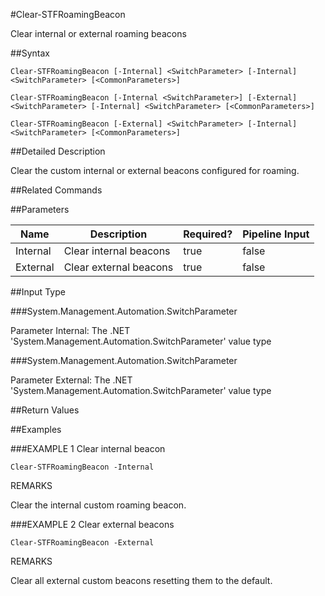 #Clear-STFRoamingBeacon
Clear internal or external roaming beacons
##Syntax
```Clear-STFRoamingBeacon [-Internal] <SwitchParameter> [-Internal] <SwitchParameter> [<CommonParameters>]
Clear-STFRoamingBeacon [-Internal <SwitchParameter>] [-External] <SwitchParameter> [-Internal] <SwitchParameter> [<CommonParameters>]
Clear-STFRoamingBeacon [-External] <SwitchParameter> [-Internal] <SwitchParameter> [<CommonParameters>]
```
##Detailed Description
Clear the custom internal or external beacons configured for roaming.
##Related Commands
##Parameters
|Name|Description|Required?|Pipeline Input||--|--|--|--||Internal|Clear internal beacons|true|false||External|Clear external beacons|true|false|##Input Type
###System.Management.Automation.SwitchParameter
Parameter Internal: The .NET 'System.Management.Automation.SwitchParameter' value type
###System.Management.Automation.SwitchParameter
Parameter External: The .NET 'System.Management.Automation.SwitchParameter' value type
##Return Values
##Examples
###EXAMPLE 1 Clear internal beacon
```Clear-STFRoamingBeacon -Internal
```
REMARKS
Clear the internal custom roaming beacon.
###EXAMPLE 2 Clear external beacons
```Clear-STFRoamingBeacon -External
```
REMARKS
Clear all external custom beacons resetting them to the default.
